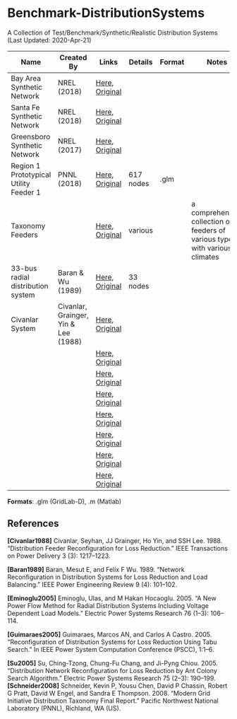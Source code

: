 # Benchmark-DistributionSystems
A Collection of Test/Benchmark/Synthetic/Realistic Distribution Systems (Last Updated: 2020-Apr-21)



| Name | Created By | Links | Details | Format | Notes | Highlights | References |
| ---- | ---- | ---- | ---- | ---- | ---- | ---- | ---- |
| Bay Area Synthetic Network | NREL (2018) | [Here](), [Original](https://egriddata.org/dataset/bay-area-synthetic-network) |      |      |      |      |      |
| Santa Fe Synthetic Network | NREL (2018) | [Here](), [Original](https://egriddata.org/dataset/santa-fe-synthetic-network) |      |      |      |      |      |
| Greensboro Synthetic Network | NREL (2017) | [Here](), [Original](https://egriddata.org/dataset/greensboro-synthetic-network) |      |      |      |      |      |
| Region 1 Prototypical Utility Feeder 1 | PNNL (2018) | [Here](./PNNL/R1UtilityFeeder1/R1-12.47-1.glm), [Original](https://egriddata.org/dataset/region-1-prototypical-utility-feeder-1) | 617 nodes | .glm |      |      | [Schneider2008] |
| Taxonomy Feeders |      | [Here](./PNNL/TaxonomyFeeders/), [Original](https://egriddata.org/dataset/taxonomy-feeders) | various |      | a comprehensive collection of feeders of various types with various climates |      | [Schneider2008] |
| 33-bus radial distribution system | Baran & Wu (1989) | [Here](), [Original](https://egriddata.org/dataset/33-bus-radial-distribution-system) | 33 nodes |      |      |      | [Baran1989] |
| Civanlar System | Civanlar, Grainger, Yin & Lee (1988) | [Here](), [Original]() |      |      |      |      | [Civanlar1988] |
|      |      | [Here](), [Original]() |      |      |      |  | [Eminoglu2005] |
|      |      | [Here](), [Original]() |      |      |      |      | [Guimaraes2005] |
|      |      | [Here](), [Original]() |      |      |      |      | [Su2005] |
|      |      | [Here](), [Original]() |      |      |      |      |      |
|      |      | [Here](), [Original]() |      |      |      |      |      |
|      |      | [Here](), [Original]() |      |      |      |      |      |
|      |      | [Here](), [Original]() |      |      |      |      |      |



**Formats**: .glm (GridLab-D), .m (Matlab)


## References

**[Civanlar1988]** Civanlar, Seyhan, JJ Grainger, Ho Yin, and SSH Lee. 1988. “Distribution Feeder Reconfiguration for Loss Reduction.” IEEE Transactions on Power Delivery 3 (3): 1217–1223.

**[Baran1989]** Baran, Mesut E, and Felix F Wu. 1989. “Network Reconfiguration in Distribution Systems for Loss Reduction and Load Balancing.” IEEE Power Engineering Review 9 (4): 101–102.

**[Eminoglu2005]** Eminoglu, Ulas, and M Hakan Hocaoglu. 2005. “A New Power Flow Method for Radial Distribution Systems Including Voltage Dependent Load Models.” Electric Power Systems Research 76 (1–3): 106–114.

**[Guimaraes2005]** Guimaraes, Marcos AN, and Carlos A Castro. 2005. “Reconfiguration of Distribution Systems for Loss Reduction Using Tabu Search.” In IEEE Power System Computation Conference (PSCC), 1:1–6.

**[Su2005]** Su, Ching-Tzong, Chung-Fu Chang, and Ji-Pyng Chiou. 2005. “Distribution Network Reconfiguration for Loss Reduction by Ant Colony Search Algorithm.” Electric Power Systems Research 75 (2–3): 190–199.**[Schneider2008]**  Schneider, Kevin P, Yousu Chen, David P Chassin, Robert G Pratt, David W Engel, and Sandra E Thompson. 2008. “Modern Grid Initiative Distribution Taxonomy Final Report.” Pacific Northwest National Laboratory (PNNL), Richland, WA (US).







